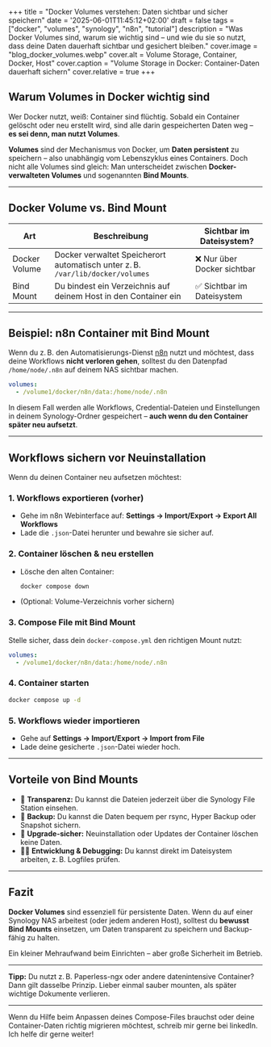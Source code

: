 +++
title = "Docker Volumes verstehen: Daten sichtbar und sicher speichern"
date = '2025-06-01T11:45:12+02:00'
draft = false
tags = ["docker", "volumes", "synology", "n8n", "tutorial"]
description = "Was Docker Volumes sind, warum sie wichtig sind – und wie du sie so nutzt, dass deine Daten dauerhaft sichtbar und gesichert bleiben."
cover.image = "blog_docker_volumes.webp" 
cover.alt = Volume Storage, Container, Docker, Host" 
cover.caption = "Volume Storage in Docker: Container-Daten dauerhaft sichern" 
cover.relative = true
+++

## Warum Volumes in Docker wichtig sind

Wer Docker nutzt, weiß: Container sind flüchtig. Sobald ein Container gelöscht oder neu erstellt wird, sind alle darin gespeicherten Daten weg – **es sei denn, man nutzt Volumes**.

**Volumes** sind der Mechanismus von Docker, um **Daten persistent** zu speichern – also unabhängig vom Lebenszyklus eines Containers. Doch nicht alle Volumes sind gleich: Man unterscheidet zwischen **Docker-verwalteten Volumes** und sogenannten **Bind Mounts**.

---

## Docker Volume vs. Bind Mount

| Art            | Beschreibung                                                                 | Sichtbar im Dateisystem? |
|----------------|------------------------------------------------------------------------------|---------------------------|
| Docker Volume  | Docker verwaltet Speicherort automatisch unter z. B. `/var/lib/docker/volumes` | ❌ Nur über Docker sichtbar |
| Bind Mount     | Du bindest ein Verzeichnis auf deinem Host in den Container ein               | ✅ Sichtbar im Dateisystem  |

---

## Beispiel: n8n Container mit Bind Mount

Wenn du z. B. den Automatisierungs-Dienst [n8n](https://n8n.io/) nutzt und möchtest, dass deine Workflows **nicht verloren gehen**, solltest du den Datenpfad `/home/node/.n8n` auf deinem NAS sichtbar machen.

```yaml
volumes:
  - /volume1/docker/n8n/data:/home/node/.n8n
```

In diesem Fall werden alle Workflows, Credential-Dateien und Einstellungen in deinem Synology-Ordner gespeichert – **auch wenn du den Container später neu aufsetzt**.

---

## Workflows sichern vor Neuinstallation

Wenn du deinen Container neu aufsetzen möchtest:

### 1. **Workflows exportieren (vorher)**
- Gehe im n8n Webinterface auf:
  **Settings → Import/Export → Export All Workflows**
- Lade die `.json`-Datei herunter und bewahre sie sicher auf.

### 2. **Container löschen & neu erstellen**
- Lösche den alten Container:
  ```bash
  docker compose down
  ```
- (Optional: Volume-Verzeichnis vorher sichern)

### 3. **Compose File mit Bind Mount**
Stelle sicher, dass dein `docker-compose.yml` den richtigen Mount nutzt:
```yaml
volumes:
  - /volume1/docker/n8n/data:/home/node/.n8n
```

### 4. **Container starten**
```bash
docker compose up -d
```

### 5. **Workflows wieder importieren**
- Gehe auf **Settings → Import/Export → Import from File**
- Lade deine gesicherte `.json`-Datei wieder hoch.

---

## Vorteile von Bind Mounts

- 🔎 **Transparenz:** Du kannst die Dateien jederzeit über die Synology File Station einsehen.
- 💾 **Backup:** Du kannst die Daten bequem per rsync, Hyper Backup oder Snapshot sichern.
- 🔁 **Upgrade-sicher:** Neuinstallation oder Updates der Container löschen keine Daten.
- 👨‍💻 **Entwicklung & Debugging:** Du kannst direkt im Dateisystem arbeiten, z. B. Logfiles prüfen.

---

## Fazit

**Docker Volumes** sind essenziell für persistente Daten. Wenn du auf einer Synology NAS arbeitest (oder jedem anderen Host), solltest du **bewusst Bind Mounts** einsetzen, um Daten transparent zu speichern und Backup-fähig zu halten.

Ein kleiner Mehraufwand beim Einrichten – aber große Sicherheit im Betrieb.

---

**Tipp:** Du nutzt z. B. Paperless-ngx oder andere datenintensive Container? Dann gilt dasselbe Prinzip. Lieber einmal sauber mounten, als später wichtige Dokumente verlieren.

---

Wenn du Hilfe beim Anpassen deines Compose-Files brauchst oder deine Container-Daten richtig migrieren möchtest, schreib mir gerne bei linkedIn. Ich helfe dir gerne weiter!
